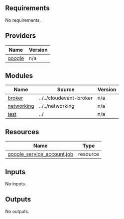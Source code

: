 <!-- BEGIN_TF_DOCS -->
## Requirements

No requirements.

## Providers

| Name | Version |
|------|---------|
| <a name="provider_google"></a> [google](#provider\_google) | n/a |

## Modules

| Name | Source | Version |
|------|--------|---------|
| <a name="module_broker"></a> [broker](#module\_broker) | ../../cloudevent-broker | n/a |
| <a name="module_networking"></a> [networking](#module\_networking) | ../../networking | n/a |
| <a name="module_test"></a> [test](#module\_test) | ../ | n/a |

## Resources

| Name | Type |
|------|------|
| [google_service_account.job](https://registry.terraform.io/providers/hashicorp/google/latest/docs/resources/service_account) | resource |

## Inputs

No inputs.

## Outputs

No outputs.
<!-- END_TF_DOCS -->